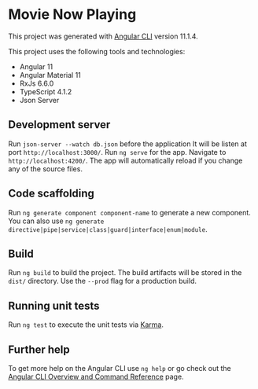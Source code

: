 # Movie Now Playing

This project was generated with [Angular CLI](https://github.com/angular/angular-cli) version 11.1.4.

This project uses the following tools and technologies:
- Angular 11
- Angular Material 11
- RxJs 6.6.0
- TypeScript 4.1.2
- Json Server


## Development server
Run `json-server --watch db.json` before the application It will be listen at port `http://localhost:3000/`.
Run `ng serve` for the app. Navigate to `http://localhost:4200/`. The app will automatically reload if you change any of the source files.

## Code scaffolding

Run `ng generate component component-name` to generate a new component. You can also use `ng generate directive|pipe|service|class|guard|interface|enum|module`.

## Build

Run `ng build` to build the project. The build artifacts will be stored in the `dist/` directory. Use the `--prod` flag for a production build.

## Running unit tests

Run `ng test` to execute the unit tests via [Karma](https://karma-runner.github.io).

## Further help

To get more help on the Angular CLI use `ng help` or go check out the [Angular CLI Overview and Command Reference](https://angular.io/cli) page.
